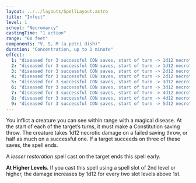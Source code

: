 ```yaml
---
layout: ../../layouts/SpellLayout.astro
title: "Infect"
level: 1
school: "Necromancy"
castingTime: "1 action"
range: "60 feet"
components: "V, S, M (a petri dish)"
duration: "Concentration, up to 1 minute"
effect:
  1: "diseased for 3 successful CON saves, start of turn -> 1d12 necrotic damage"
  2: "diseased for 3 successful CON saves, start of turn -> 1d12 necrotic damage"
  3: "diseased for 3 successful CON saves, start of turn -> 2d12 necrotic damage"
  4: "diseased for 3 successful CON saves, start of turn -> 2d12 necrotic damage"
  5: "diseased for 3 successful CON saves, start of turn -> 3d12 necrotic damage"
  6: "diseased for 3 successful CON saves, start of turn -> 3d12 necrotic damage"
  7: "diseased for 3 successful CON saves, start of turn -> 4d12 necrotic damage"
  8: "diseased for 3 successful CON saves, start of turn -> 4d12 necrotic damage"
  9: "diseased for 3 successful CON saves, start of turn -> 5d12 necrotic damage"
---
```


You inflict a creature you can see within range with a magical disease. At the start of each of the target’s turns, it must make a Constitution saving throw. The creature takes 1d12 necrotic damage on a failed saving throw, or half as much on a successful one. If a target succeeds on three of these saves, the spell ends.

A _lesser restoration_ spell cast on the target ends this spell early.

**At Higher Levels.** If you cast this spell using a spell slot of 2nd level or higher, the damage increases by 1d12 for every two slot levels above 1st.
